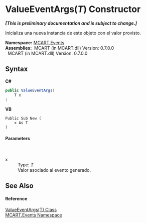 # ValueEventArgs(*T*) Constructor 
 _**\[This is preliminary documentation and is subject to change.\]**_

Inicializa una nueva instancia de este objeto con el valor provisto.

**Namespace:**&nbsp;<a href="e063e014-3886-09dc-6bff-1da9132b73cc">MCART.Events</a><br />**Assemblies:**&nbsp;&nbsp;MCART (in MCART.dll) Version: 0.7.0.0<br />&nbsp;&nbsp;MCART (in MCART.dll) Version: 0.7.0.0<br />

## Syntax

**C#**<br />
``` C#
public ValueEventArgs(
	T x
)
```

**VB**<br />
``` VB
Public Sub New ( 
	x As T
)
```


#### Parameters
&nbsp;<dl><dt>x</dt><dd>Type: <a href="99375f7a-b85c-b405-0819-7d2e3b04732b">*T*</a><br />Valor asociado al evento generado.</dd></dl>

## See Also


#### Reference
<a href="99375f7a-b85c-b405-0819-7d2e3b04732b">ValueEventArgs(T) Class</a><br /><a href="e063e014-3886-09dc-6bff-1da9132b73cc">MCART.Events Namespace</a><br />